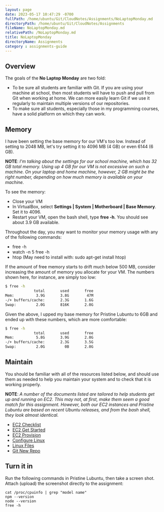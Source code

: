 ```yaml
---
layout: page
date: 2023-05-17 10:47:29 -0700
fullPath: /home/ubuntu/Git/CloudNotes/Assignments/NoLaptopMonday.md
directoryPath: /home/ubuntu/Git/CloudNotes/Assignments
fileName: NoLaptopMonday.md
relativePath: /NoLaptopMonday.md
title: NoLaptopMonday
directoryName: Assignments
category : assignments-guide
---
```


## Overview

The goals of the **No Laptop Monday** are two fold:

- To be sure all students are familiar with Git. If you are using your machine at school, then most students will have to push and pull from Git when working at home. We can more easily learn Git if we use it regularly to maintain multiple versions of our repositories.
- To make sure all students, especially those in my programming courses, have a solid platform on which they can work.

## Memory

I have been setting the base memory for our VM's too low. Instead of setting to 2048 MB, let's try setting it to 4096 MB (4 GB) or even 6144 (6 GB).

**NOTE**: *I'm talking about the settings for our school machine, which has 32 GB total memory. Using up 4 GB for our VM is not excessive on such a machine. On your laptop and home machine, however, 2 GB might be the right number, depending on how much memory is available on your machine.*

To see the memory:

- Close your VM
- In VirtualBox, select **Settings | System | Motherboard | Base Memory**. Set it to 4096.
- Restart your VM, open the bash shell, type **free -h**. You should see about 3.9 GB available.

Throughout the day, you may want to monitor your memory usage with any of the following commands:

- free -h
- watch -n 5 free -h
- htop (May need to install with: sudo apt-get install htop)

If the amount of free memory starts to drift much below 500 MB, consider increasing the amount of memory you allocate for your VM. The numbers shown here, for instance, are simply too low:

```bash
$ free -h
             total       used       free  
Mem:          3.9G       3.8G        47M  
-/+ buffers/cache:       2.3G       1.6G
Swap:         2.0G       816K       2.0G
```

Given the above, I upped my base memory for Pristine Lubuntu to 6GB and ended up with these numbers, which are more comfortable:

```bash
$ free -h
             total       used       free
Mem:          5.8G       3.9G       2.0G
-/+ buffers/cache:       2.3G       3.5G
Swap:         2.0G         0B       2.0G
```

## Maintain

You should be familiar with all of the resources listed below, and should use them as needed to help you maintain your system and to check that it is working properly.

**NOTE**: *A number of the documents listed are tailored to help students get up and running on EC2. This may not, at first, make them seem a good match for this assignment. However, both our EC2 instances and Pristine Lubuntu are based on recent Ubuntu releases, and from the bash shell, they look almost identical.*

- [EC2 Checklist][ec2cl]
- [EC2 Get Started][ec2gs]
- [EC2 Provision][ec2p]
- [Configure Linux][configure-linux]
- [Linux Files][linux-files]
- [Git New Repo][gnrepo]


[ec2cl]: http://www.ccalvert.net/books/CloudNotes/Assignments/Ec2Checklist.html
[ec2gs]: http://www.ccalvert.net/books/CloudNotes/Assignments/Ec2GetStarted.html
[ec2p]: http://www.ccalvert.net/books/CloudNotes/Assignments/Ec2Provision.html
[gnrepo]: http://www.ccalvert.net/books/CloudNotes/Assignments/GitNewRepo.html
[linux-files]: http://www.elvenware.com/charlie/os/linux/LinuxFiles.html
[configure-linux]: http://www.elvenware.com/charlie/os/linux/ConfigureLinux.html

## Turn it in

Run the following commands in Pristine Lubuntu, then take a screen shot. Attach (upload) the screenshot directly to the assignment:

```
cat /proc/cpuinfo | grep "model name"
npm --version
node --version
free -h
```
